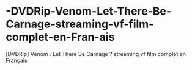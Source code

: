# -DVDRip-Venom-Let-There-Be-Carnage-streaming-vf-film-complet-en-Fran-ais
[DVDRip] Venom : Let There Be Carnage ? streaming vf film complet en Français
